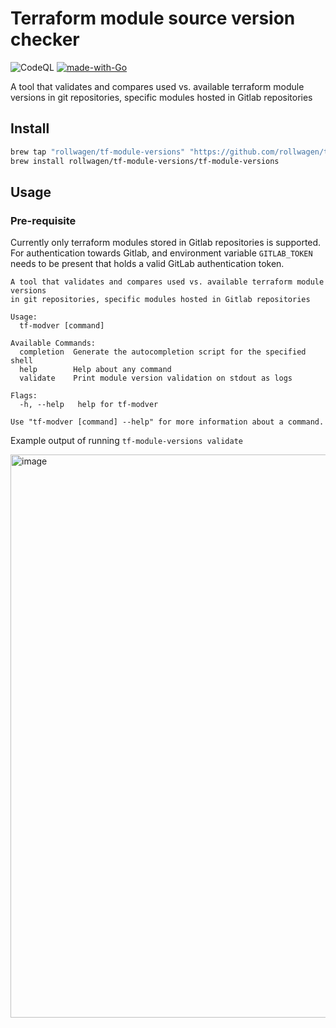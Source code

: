 # Terraform module source version checker

![CodeQL](https://github.com/rollwagen/tf-module-versions/workflows/CodeQL/badge.svg)
[![made-with-Go](https://img.shields.io/badge/Made%20with-Go-1f425f.svg)](http://golang.org)

A tool that validates and compares used vs. available terraform module versions
in git repositories, specific modules hosted in Gitlab repositories

## Install

```sh
brew tap "rollwagen/tf-module-versions" "https://github.com/rollwagen/tf-module-versions"
brew install rollwagen/tf-module-versions/tf-module-versions
```

## Usage

### Pre-requisite
Currently only terraform modules stored in Gitlab repositories is supported.
For authentication towards Gitlab, and environment variable `GITLAB_TOKEN`
needs to be present that holds a valid GitLab authentication token.

```text
A tool that validates and compares used vs. available terraform module versions
in git repositories, specific modules hosted in Gitlab repositories

Usage:
  tf-modver [command]

Available Commands:
  completion  Generate the autocompletion script for the specified shell
  help        Help about any command
  validate    Print module version validation on stdout as logs

Flags:
  -h, --help   help for tf-modver

Use "tf-modver [command] --help" for more information about a command.
```

Example output of running `tf-module-versions validate`

<img width="901" alt="image" src="https://user-images.githubusercontent.com/7364201/179170042-5649e5f1-dc31-4e00-9a4d-8e4c7c5773df.png">
